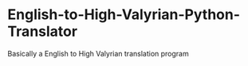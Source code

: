 # English-to-High-Valyrian-Python-Translator
Basically a English to High Valyrian translation program
